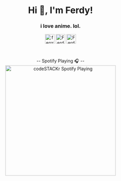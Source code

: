 <h1 align="center">Hi 👋, I'm Ferdy!</h1>
<h3 align="center">i love anime. lol.</h3>

<p align="center">
<a href="https://instagram.com/ferrrmi" target="blank"><img align="center" src="https://cdn.jsdelivr.net/npm/simple-icons@3.0.1/icons/instagram.svg" alt="ferrrmi" height="30" width="30" /></a>
<a href="https://www.linkedin.com/mwlite/in/ferdy-muhammad-084013195" target="blank"><img align="center" src="https://cdn.jsdelivr.net/npm/simple-icons@3.0.1/icons/linkedin.svg" alt="Ferdy Muhammad Iqbal" height="30" width="30" /></a>
<a href="https://open.spotify.com/user/swyqyimdc12jajde4vpwd2x1b" target="blank"><img align="center" src="https://cdn.jsdelivr.net/npm/simple-icons@3.0.1/icons/spotify.svg" alt="Ferdy Muhammad Iqbal" height="30" width="30" /></a>
</p>
<br>
<p align="center">
-- Spotify Playing 🎧 --
<br>
<img src="https://now-playing-codestackr.vercel.app/api/spotify-playing" alt="codeSTACKr Spotify Playing" align="center "width="350" />
</p>